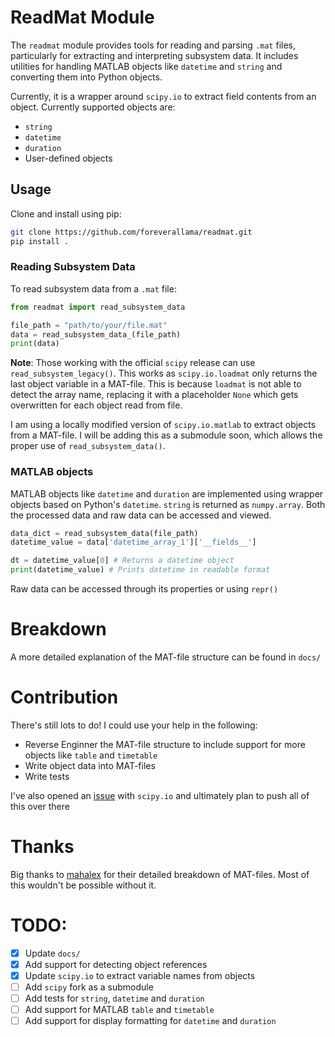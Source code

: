 # ReadMat Module

The `readmat` module provides tools for reading and parsing `.mat` files, particularly for extracting and interpreting subsystem data. It includes utilities for handling MATLAB objects like `datetime` and `string` and converting them into Python objects.

Currently, it is a wrapper around `scipy.io` to extract field contents from an object. Currently supported objects are:
- `string` 
- `datetime`
- `duration`
- User-defined objects

## Usage

Clone and install using pip:

```bash
git clone https://github.com/foreverallama/readmat.git
pip install .
```

### Reading Subsystem Data
To read subsystem data from a `.mat` file:

```python
from readmat import read_subsystem_data

file_path = "path/to/your/file.mat"
data = read_subsystem_data_(file_path)
print(data)
```
**Note**: Those working with the official `scipy` release can use `read_subsystem_legacy()`. This works as `scipy.io.loadmat` only returns the last object variable in a MAT-file. This is because `loadmat` is not able to detect the array name, replacing it with a placeholder `None` which gets overwritten for each object read from file.

I am using a locally modified version of `scipy.io.matlab` to extract objects from a MAT-file. I will be adding this as a submodule soon, which allows the proper use of `read_subsystem_data()`.

### MATLAB objects

MATLAB objects like `datetime` and `duration` are implemented using wrapper objects based on Python's `datetime`. `string` is returned as `numpy.array`. Both the processed data and raw data can be accessed and viewed.

```python
data_dict = read_subsystem_data(file_path)
datetime_value = data['datetime_array_1']['__fields__']

dt = datetime_value[0] # Returns a datetime object
print(datetime_value) # Prints datetime in readable format
```

Raw data can be accessed through its properties or using `repr()`

# Breakdown

A more detailed explanation of the MAT-file structure can be found in `docs/`

# Contribution

There's still lots to do! I could use your help in the following:
- Reverse Enginner the MAT-file structure to include support for more objects like `table` and `timetable`
- Write object data into MAT-files
- Write tests

I've also opened an [issue](https://github.com/scipy/scipy/issues/22736) with `scipy.io` and ultimately plan to push all of this over there

# Thanks

Big thanks to [mahalex](https://github.com/mahalex/MatFileHandler) for their detailed breakdown of MAT-files. Most of this wouldn't be possible without it.

# TODO:

- [x] Update `docs/`
- [x] Add support for detecting object references
- [x] Update `scipy.io` to extract variable names from objects
- [ ] Add `scipy` fork as a submodule
- [ ] Add tests for `string`, `datetime` and `duration`
- [ ] Add support for MATLAB `table` and `timetable`
- [ ] Add support for display formatting for `datetime` and `duration`
